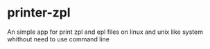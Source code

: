 # printer-zpl
An simple app for print zpl and epl files on linux and unix like system whithout need to use command line
